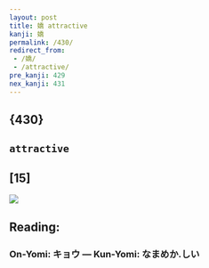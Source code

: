 ```yaml
---
layout: post
title: 嬌 attractive
kanji: 嬌
permalink: /430/
redirect_from:
 - /嬌/
 - /attractive/
pre_kanji: 429
nex_kanji: 431
---
```


## {430}

## `attractive`

## [15]

<div class="stroke"><img src="E5AC8C.png" /></div>

## Reading:

### On-Yomi: キョウ &mdash; Kun-Yomi: なまめか.しい
